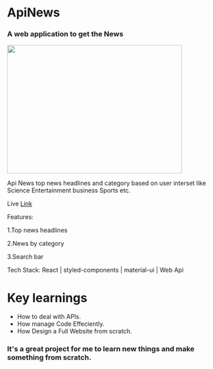 # ApiNews

<h3>A web application to get the News</h3>
<img src="https://aashishkumar321.netlify.app/images/projects/apinews.gif" width="90%" height="300" align="center"/>
<p>Api News top news headlines and  category based on user interset like Science Entertainment business Sports etc.
</p>
<p>Live <a href="https://apinewsapp.netlify.app/" target="_blank">Link</a></p>
<p>Features:</p>
  <p>1.Top news headlines</p>
  <p>2.News by category</p>
  <p>3.Search bar</p>
<p>Tech Stack: React | styled-components | material-ui | Web Api</p>

# Key learnings

- How to deal with APIs.
- How manage Code  Effeciently.
- How Design  a Full Website from scratch.

<h3>It's a great project for me to  learn new things  and make something from scratch.</h3>

